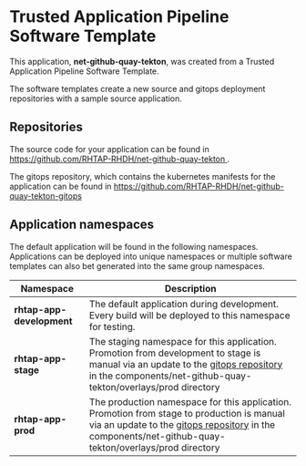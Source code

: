 # Trusted Application Pipeline Software Template

This application, **net-github-quay-tekton**, was created from a Trusted Application Pipeline Software Template.

The software templates create a new source and gitops deployment repositories with a sample source application. 

## Repositories

The source code for your application can be found in [https://github.com/RHTAP-RHDH/net-github-quay-tekton ](https://github.com/RHTAP-RHDH/net-github-quay-tekton ).
 
The gitops repository, which contains the kubernetes manifests for the application can be found in 
[https://github.com/RHTAP-RHDH/net-github-quay-tekton-gitops ](https://github.com/RHTAP-RHDH/net-github-quay-tekton-gitops ) 

## Application namespaces 

The default application will be found in the following namespaces. Applications can be deployed into unique namespaces or multiple software templates can also bet generated into the same group namespaces.  

|  Namespace   |  Description   |  
| -------- | -------- |   
| **rhtap-app-development** | The default application during development. Every build will be deployed to this namespace for testing. | 
| **rhtap-app-stage** | The staging namespace for this application. Promotion from development to stage is manual via an update to the [gitops repository](https://github.com/RHTAP-RHDH/net-github-quay-tekton-gitops ) in the components/net-github-quay-tekton/overlays/prod directory |  
| **rhtap-app-prod** | The production namespace for this application. Promotion from stage to production is manual via an update to the [gitops repository](https://github.com/RHTAP-RHDH/net-github-quay-tekton-gitops ) in the components/net-github-quay-tekton/overlays/prod directory | 